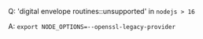 Q: 'digital envelope routines::unsupported' in `nodejs > 16`

A: `export NODE_OPTIONS=--openssl-legacy-provider`
